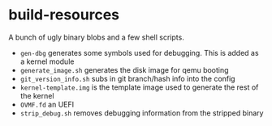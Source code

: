 # build-resources

A bunch of ugly binary blobs and a few shell scripts.

- `gen-dbg` generates some symbols used for debugging. This is added as a kernel module
- `generate_image.sh` generates the disk image for qemu booting
- `git_version_info.sh` subs in git branch/hash info into the config
- `kernel-template.img` is the template image used to generate the rest of the kernel
- `OVMF.fd` an UEFI
- `strip_debug.sh` removes debugging information from the stripped binary
